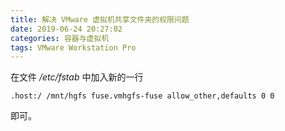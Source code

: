 ```yaml
---
title: 解决 VMware 虚拟机共享文件夹的权限问题
date: 2019-06-24 20:27:02
categories: 容器与虚拟机
tags: VMware Workstation Pro
---
```

在文件 */etc/fstab* 中加入新的一行

```
.host:/ /mnt/hgfs fuse.vmhgfs-fuse allow_other,defaults 0 0
```

即可。
